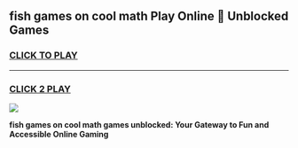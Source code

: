 
## fish games on cool math Play Online 👋 Unblocked Games
<h3>
<a href="https://news.freeplayer.one?title=fish_games_on_cool_math&ref=17CMG">CLICK TO PLAY</a></h3>
<hr>

<h3>
<a href="https://news.freeplayer.one?title=fish_games_on_cool_math&ref=17CMG">CLICK 2 PLAY</a>
  
</h3>

<a href="https://news.freeplayer.one?title=fish_games_on_cool_math&ref=17CMG/"><img src="https://clearcache.store/games.png"></a>


**fish games on cool math games unblocked: Your Gateway to Fun and Accessible Online Gaming**
